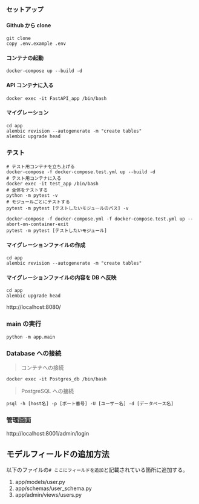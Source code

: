 ### セットアップ

#### Github から clone

```
git clone
copy .env.example .env
```

#### コンテナの起動

```
docker-compose up --build -d
```

#### API コンテナに入る

```
docker exec -it FastAPI_app /bin/bash
```

#### マイグレーション

```
cd app
alembic revision --autogenerate -m "create tables"
alembic upgrade head
```

### テスト

```
# テスト用コンテナを立ち上げる
docker-compose -f docker-compose.test.yml up --build -d
# テスト用コンテナに入る
docker exec -it test_app /bin/bash
# 全体をテストする
python -m pytest -v
# モジュールごとにテストする
pytest -m pytest [テストしたいモジュールのパス] -v
```

```
docker-compose -f docker-compose.yml -f docker-compose.test.yml up --abort-on-container-exit
pytest -m pytest [テストしたいモジュール]
```

#### マイグレーションファイルの作成

```
cd app
alembic revision --autogenerate -m "create tables"
```

#### マイグレーションファイルの内容を DB へ反映

```
cd app
alembic upgrade head
```

http://localhost:8080/

### main の実行

```
python -m app.main
```

### Database への接続

> コンテナへの接続

```
docker exec -it Postgres_db /bin/bash
```

> PostgreSQL への接続

```
psql -h [host名] -p [ポート番号] -U [ユーザー名] -d [データベース名]
```

### 管理画面

http://localhost:8001/admin/login

## モデルフィールドの追加方法

以下のファイルの`# ここにフィールドを追加`と記載されている箇所に追加する。

1. app/models/user.py
2. app/schemas/user_schema.py
3. app/admin/views/users.py
